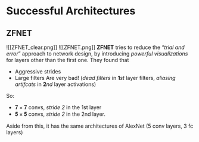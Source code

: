 # Successful Architectures
## ZFNET
![[ZFNET_clear.png]]
![[ZFNET.png]]
__ZFNET__ tries to reduce the “_trial and error_” approach to network design, by introducing _powerful visualizations_ for layers other than the first one. 
They found that
- Aggressive strides
- Large filters
Are very bad! (_dead filters_ in __1__$st$ layer filters, _aliasing artifcats_ in __2__$nd$ layer activations)

So:
- $𝟕 × 𝟕$ convs, _stride 2_ in the 1st layer 
- $𝟓 × 𝟓$ convs, _stride 2_ in the 2nd layer.

Aside from this, it has the same architectures of AlexNet (5 conv layers, 3 fc layers)
